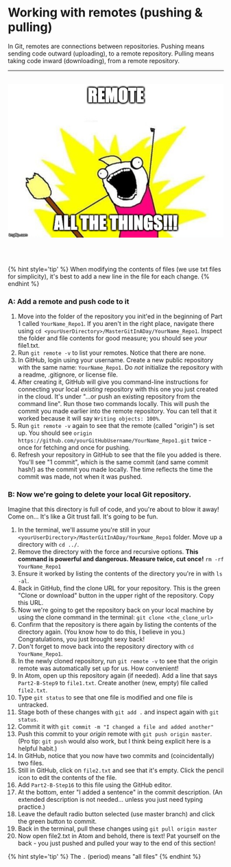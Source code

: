 # Working with remotes (pushing &amp; pulling)
In Git, remotes are connections between repositories.  Pushing means sending code outward (uploading), to a remote repository.  Pulling means taking code inward (downloading), from a remote repository.

<hr><br>

<div>
    <img src="2-meme.jpg">
</div>

<br><br>

{% hint style='tip' %}
When modifying the contents of files (we use txt files for simplicity), it's best to add a new line in the file for each change.
{% endhint %}

### A: Add a remote and push code to it

1. Move into the folder of the repository you init'ed in the beginning of Part 1 called `YourName_Repo1`. If you aren't in the right place, navigate there using `cd <yourUserDirectory>/MasterGitInADay/YourName_Repo1`.  Inspect the folder and file contents for good measure; you should see _your_ file1.txt.
1. Run `git remote -v` to list your remotes.  Notice that there are none.
1. In GitHub, login using your username.  Create a new public repository with the same name: `YourName_Repo1`.  Do *not* initialize the repository with a readme, .gitignore, or license file.
1. After creating it, GitHub will give you command-line instructions for connecting your local *existing* repository with this one you just created in the cloud.  It's under "…or push an existing repository from the command line".  Run those two commands locally.  This will push the commit you made earlier into the remote repository.  You can tell that it worked because it will say `Writing objects: 100%`.
1. Run `git remote -v` again to see that the remote (called "origin") is set up.  You should see `origin https://github.com/yourGitHubUsername/YourName_Repo1.git` twice - once for fetching and once for pushing.
1. Refresh your repository in GitHub to see that the file you added is there.  You'll see "1 commit", which is the same commit (and same commit hash!) as the commit you made locally.  The time reflects the time the commit was made, not when it was pushed.

### B: Now we're going to **delete your local Git repository**.

Imagine that this directory is full of code, and you're about to blow it away!  Come on... It's like a Git trust fall.  It's going to be fun.

1. In the terminal, we'll assume you're still in your `<yourUserDirectory>/MasterGitInADay/YourName_Repo1` folder.  Move up a directory with `cd ../`.
1. Remove the directory with the force and recursive options.  **This command is powerful and dangerous.  Measure twice, cut once!** `rm -rf YourName_Repo1`
1. Ensure it worked by listing the contents of the directory you're in with `ls -al`.
1. Back in GitHub, find the clone URL for your repository.  This is the green "Clone or download" button in the upper right of the repository.  Copy this URL.
1. Now we're going to get the repository back on your local machine by using the clone command in the terminal: `git clone <the_clone_url>`
1. Confirm that the repository is there again by listing the contents of the directory again.  (You know how to do this, I believe in you.)  Congratulations, you just brought sexy back!
1. Don't forget to move back into the repository directory with `cd YourName_Repo1`.
1. In the newly cloned repository, run `git remote -v` to see that the origin remote was automatically set up for us.  How convenient!
1. In Atom, open up this repository again (if needed).  Add a line that says `Part2-B-Step9` to `file1.txt`.  Create another (new, empty) file called `file2.txt`.
1. Type `git status` to see that one file is modified and one file is untracked.
1. Stage both of these changes with `git add .` and inspect again with `git status`.
1. Commit it with `git commit -m "I changed a file and added another"`
1. Push this commit to your *origin* remote with `git push origin master`.  (Pro tip: `git push` would also work, but I think being explicit here is a helpful habit.)
1. In GitHub, notice that you now have two commits and (coincidentally) two files.
1. Still in GitHub, click on `file2.txt` and see that it's empty.  Click the pencil icon to edit the contents of the file.
1. Add `Part2-B-Step16` to this file using the GitHub editor.
1. At the bottom, enter "I added a sentence" in the commit description.  (An extended description is not needed... unless you just need typing practice.)
1. Leave the default radio button selected (use master branch) and click the green button to commit.
1. Back in the terminal, pull these changes using `git pull origin master`
1. Now open file2.txt in Atom and behold, there is text!  Pat yourself on the back - you just pushed and pulled your way to the end of this section!

{% hint style='tip' %}
The `.` (period) means "all files"
{% endhint %}
